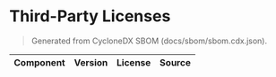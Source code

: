 # Third-Party Licenses

> Generated from CycloneDX SBOM (docs/sbom/sbom.cdx.json).

| Component | Version | License | Source |
|---|---|---|---|
